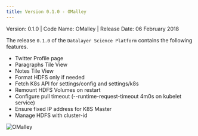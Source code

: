 ```yaml
---
title: Version 0.1.0 - OMalley
---
```


Version: 0.1.0 | Code Name: OMalley | Release Date: 06 February 2018

The release `0.1.0` of the `Datalayer Science Platform` contains the following features.

+ Twitter Profile page
+ Paragraphs Tile View
+ Notes Tile View
+ Format HDFS only if needed
+ Fetch K8s API for settings/config and settings/k8s
+ Remount HDFS Volumes on restart
+ Configure pull timeout (--runtime-request-timeout 4m0s on kubelet service)
+ Ensure fixed IP address for K8S Master
+ Manage HDFS with cluster-id

![OMalley](/images/releases/omalley.png "OMalley")
